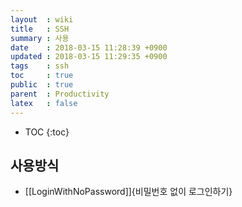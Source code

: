 ```yaml
---
layout  : wiki
title   : SSH
summary : 사용
date    : 2018-03-15 11:28:39 +0900
updated : 2018-03-15 11:29:35 +0900
tags    : ssh
toc     : true
public  : true
parent  : Productivity
latex   : false
---
```

* TOC
{:toc}

## 사용방식
* [[LoginWithNoPassword]]{비밀번호 없이 로그인하기}

